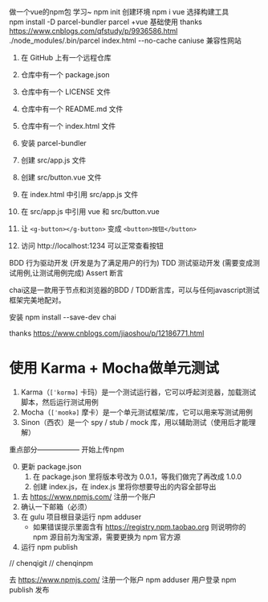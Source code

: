 做一个vue的npm包  学习~
npm init 创建环境
npm i vue
选择构建工具  
npm install -D parcel-bundler
parcel +vue 基础使用   thanks
https://www.cnblogs.com/qfstudy/p/9936586.html
./node_modules/.bin/parcel index.html --no-cache
caniuse  兼容性网站


1. 在 GitHub 上有一个远程仓库
2. 仓库中有一个 package.json
3. 仓库中有一个 LICENSE 文件
4. 仓库中有一个 README.md 文件
5. 仓库中有一个 index.html 文件

1. 安装 parcel-bundler
2. 创建 src/app.js 文件
3. 创建 src/button.vue 文件
3. 在 index.html 中引用 src/app.js 文件
4. 在 src/app.js 中引用 vue 和 src/button.vue
5. 让 `<g-button></g-button>` 变成 `<button>按钮</button>`
6. 访问 http://localhost:1234 可以正常查看按钮


BDD  行为驱动开发    (开发是为了满足用户的行为)
TDD  测试驱动开发    (需要变成测试用例,让测试用例完成)
Assert 断言

chai这是一款用于节点和浏览器的BDD / TDD断言库，可以与任何javascript测试框架完美地配对。


安装
npm install --save-dev chai

thanks https://www.cnblogs.com/jiaoshou/p/12186771.html

# 使用 Karma + Mocha做单元测试

1. Karma（`[ˈkɑrmə]` 卡玛）是一个测试运行器，它可以呼起浏览器，加载测试脚本，然后运行测试用例
2. Mocha（`[ˈmoʊkə]` 摩卡）是一个单元测试框架/库，它可以用来写测试用例
3. Sinon（西农）是一个 spy / stub / mock 库，用以辅助测试（使用后才能理解）

重点部分——————
开始上传npm

0. 更新 package.json 
    1. 在 package.json 里将版本号改为 0.0.1，等我们做完了再改成 1.0.0
    2. 创建 index.js，在 index.js 里将你想要导出的内容全部导出
1. 去 https://www.npmjs.com/ 注册一个账户
2. 确认一下邮箱（必须）
3. 在 gulu 项目根目录运行 npm adduser
    - 如果错误提示里面含有 https://registry.npm.taobao.org 则说明你的 npm 源目前为淘宝源，需要更换为 npm 官方源
4. 运行 npm publish

// chenqigit
// chenqinpm

去 https://www.npmjs.com/ 注册一个账户
npm adduser 用户登录
npm publish 发布